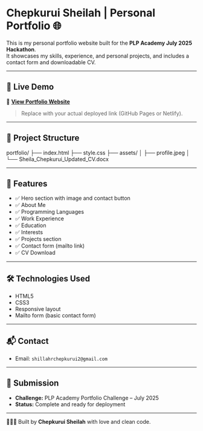 # Chepkurui Sheilah | Personal Portfolio 🌐

This is my personal portfolio website built for the **PLP Academy July 2025 Hackathon**.  
It showcases my skills, experience, and personal projects, and includes a contact form and downloadable CV.

---

## 🚀 Live Demo

🔗 **[View Portfolio Website](https://shila-96.github.io/portfolio-chepkurui)**  
> Replace with your actual deployed link (GitHub Pages or Netlify).

---

## 📁 Project Structure

portfolio/
├── index.html
├── style.css
├── assets/
│   ├── profile.jpeg
│   └── Sheila_Chepkurui_Updated_CV.docx


---

## 📌 Features

- ✅ Hero section with image and contact button
- ✅ About Me
- ✅ Programming Languages
- ✅ Work Experience
- ✅ Education
- ✅ Interests
- ✅ Projects section
- ✅ Contact form (mailto link)
- ✅ CV Download

---

## 🛠 Technologies Used

- HTML5
- CSS3
- Responsive layout
- Mailto form (basic contact form)

---

## 📬 Contact

- Email: `shillahrchepkurui2@gmail.com`

---

## 🏁 Submission

- **Challenge:** PLP Academy Portfolio Challenge – July 2025
- **Status:** Complete and ready for deployment

---

👩🏾‍💻 Built by **Chepkurui Sheilah** with love and clean code.
